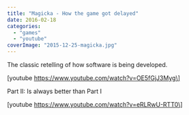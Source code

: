 ```yaml
---
title: "Magicka - How the game got delayed"
date: 2016-02-18
categories:
  - "games"
  - "youtube"
coverImage: "2015-12-25-magicka.jpg"
---
```


The classic retelling of how software is being developed.

\[youtube https://www.youtube.com/watch?v=OE5fGjJ3Myg\]

Part II: Is always better than Part I

\[youtube https://www.youtube.com/watch?v=eRLRwU-RTT0\]
